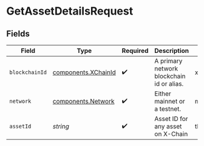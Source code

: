 # GetAssetDetailsRequest


## Fields

| Field                                                      | Type                                                       | Required                                                   | Description                                                | Example                                                    |
| ---------------------------------------------------------- | ---------------------------------------------------------- | ---------------------------------------------------------- | ---------------------------------------------------------- | ---------------------------------------------------------- |
| `blockchainId`                                             | [components.XChainId](../../models/components/xchainid.md) | :heavy_check_mark:                                         | A primary network blockchain id or alias.                  | x-chain                                                    |
| `network`                                                  | [components.Network](../../models/components/network.md)   | :heavy_check_mark:                                         | Either mainnet or a testnet.                               | mainnet                                                    |
| `assetId`                                                  | *string*                                                   | :heavy_check_mark:                                         | Asset ID for any asset on X-Chain                          | th5aLdWLi32yS9ED6uLGoMMubqHjzMsXhKWwzP6yZTYQKYzof          |